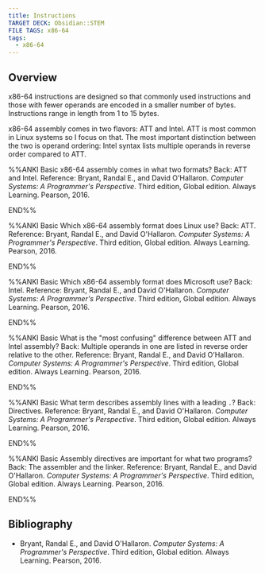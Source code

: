 ```yaml
---
title: Instructions
TARGET DECK: Obsidian::STEM
FILE TAGS: x86-64
tags:
  - x86-64
---
```


## Overview

x86-64 instructions are designed so that commonly used instructions and those with fewer operands are encoded in a smaller number of bytes. Instructions range in length from 1 to 15 bytes.

x86-64 assembly comes in two flavors: ATT and Intel. ATT is most common in Linux systems so I focus on that. The most important distinction between the two is operand ordering: Intel syntax lists multiple operands in reverse order compared to ATT.

%%ANKI
Basic
x86-64 assembly comes in what two formats?
Back: ATT and Intel.
Reference: Bryant, Randal E., and David O'Hallaron. *Computer Systems: A Programmer's Perspective*. Third edition, Global edition. Always Learning. Pearson, 2016.
<!--ID: 1710959313804-->
END%%

%%ANKI
Basic
Which x86-64 assembly format does Linux use?
Back: ATT.
Reference: Bryant, Randal E., and David O'Hallaron. *Computer Systems: A Programmer's Perspective*. Third edition, Global edition. Always Learning. Pearson, 2016.
<!--ID: 1710959313810-->
END%%

%%ANKI
Basic
Which x86-64 assembly format does Microsoft use?
Back: Intel.
Reference: Bryant, Randal E., and David O'Hallaron. *Computer Systems: A Programmer's Perspective*. Third edition, Global edition. Always Learning. Pearson, 2016.
<!--ID: 1710959313814-->
END%%

%%ANKI
Basic
What is the "most confusing" difference between ATT and Intel assembly?
Back: Multiple operands in one are listed in reverse order relative to the other.
Reference: Bryant, Randal E., and David O'Hallaron. *Computer Systems: A Programmer's Perspective*. Third edition, Global edition. Always Learning. Pearson, 2016.
<!--ID: 1710959313818-->
END%%

%%ANKI
Basic
What term describes assembly lines with a leading `.`?
Back: Directives.
Reference: Bryant, Randal E., and David O'Hallaron. *Computer Systems: A Programmer's Perspective*. Third edition, Global edition. Always Learning. Pearson, 2016.
<!--ID: 1710959313822-->
END%%

%%ANKI
Basic
Assembly directives are important for what two programs?
Back: The assembler and the linker.
Reference: Bryant, Randal E., and David O'Hallaron. *Computer Systems: A Programmer's Perspective*. Third edition, Global edition. Always Learning. Pearson, 2016.
<!--ID: 1710959313826-->
END%%

## Bibliography

* Bryant, Randal E., and David O'Hallaron. *Computer Systems: A Programmer's Perspective*. Third edition, Global edition. Always Learning. Pearson, 2016.